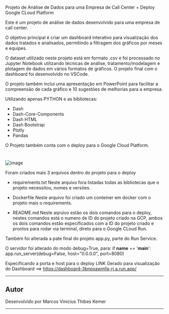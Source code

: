 Projeto de Análise de Dados para uma Empresa de Call Center + Deploy Google CLoud Platform

Este é um projeto de análise de dados desenvolvido para uma empresa de call center. 

O objetivo principal é criar um dashboard interativo para visualização dos dados tratados e analisados, 
permitindo a filtragem dos gráficos por meses e equipes.

O dataset utilizado neste projeto está em formato .csv e foi processado no Jupyter Notebook utilizando técnicas de análise, 
tratamento/modelagem e plotagem de dados em vários formatos de gráficos. O projeto final com o dashboard foi desenvolvido no VSCode.

O projeto também inclui uma apresentação em PowerPoint para facilitar a compreensão de cada gráfico e 10 sugestões de melhorias para a empresa.


Utilizando apenas PYTHON e as bibliotecas:

- Dash
- Dash-Core-Components
- Dash HTML
- Dash Bootstrap
- Plotly
- Pandas



O Projeto também conta com o deploy para o Google Cloud Platform.

#
![image](https://github.com/mircothibes/Projeto-Empresa-CallCenter/assets/120477644/85757f4e-0708-46c3-9d07-f75c042b20c0)


  
  
Foram criados mais 3 arquivos dentro do projeto para o deploy
- requirements.txt
Neste arquivo fora listadas todas as bibliotecas que o projeto necessitou, nomes e versões.
    
- Dockerfile
Neste arquivo foi criado um conteiner em docker com o projeto mais o requirements.
    
- README.md
Neste aqruivo estão os dois comandos para o deploy, nestes comandos está o numero de ID do projeto criado na GCP, ambos os dois comandos estão especificados 
com a ID do projeto criado e prontos para rodar via terminal, direto para o Google CLoud Run.

Também foi alterada a pate final do projeto app.py, parte do Run Service.


O servidor foi alterado do modo debug=True,  para: if __name__ == '__main__':
                                                      app.run_server(debug=False, host="0.0.0.0", port=8080)

Especificando a porta e host para o deploy 
LINK Gerado para visualização do Dashboard ==> https://dashboard-3bnpxawmfa-rj.a.run.app/

---

## Autor

Desenvolvido por Marcos Vinicius Thibes Kemer

---

    



  
